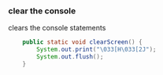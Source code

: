 ### clear the console
clears the console statements
```java
    public static void clearScreen() {
        System.out.print("\033[H\033[2J");
        System.out.flush();
    }
```
